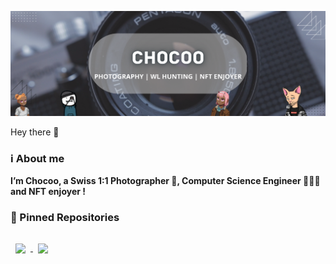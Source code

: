 [![Envoy_'s GitHub Banner](./Banniere_Twitter_v2.png)]([https://twitter.com/chocoo_web3](https://twitter.com/chocoo_web3))

Hey there 👋

### ℹ️ About me 
<b> <p>
  I’m Chocoo, a Swiss 1:1 Photographer 📸, Computer Science Engineer 👨🏻‍💻 and NFT enjoyer ! 
  </p> </b>

### 📌 Pinned Repositories
<a href="https://github.com/ChocooDEV/backpack-trading-hub">
  <img align="center" style="margin:1rem 0.5rem" src="https://github-readme-stats.vercel.app/api/pin/?username=ChocooDEV&repo=backpack-trading-hub&title_color=ffffff&text_color=c9cacc&icon_color=4AB197&bg_color=1A2B34" />
</a>
<a href="https://github.com/ChocooDEV/cnft_app">
  <img align="center" style="margin:1rem 0.5rem" src="https://github-readme-stats.vercel.app/api/pin/?username=ChocooDEV&repo=cnft_app&title_color=ffffff&text_color=c9cacc&icon_color=4AB197&bg_color=1A2B34" />
</a>
